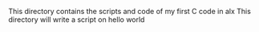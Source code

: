 This directory contains the scripts and code of my first C code in alx
This directory will write a script on hello world 
